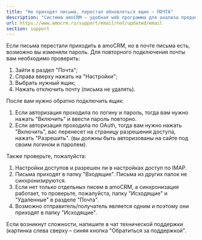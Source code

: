 ```yaml
---
title: "Не приходят письма, перестал обновляться ящик — ПОЧТА"
description: "Система amoCRM – удобная web программа для анализа продаж, доступная в режиме online из любой точки мира! Подробности узнавайте по указанным на сайте телефонам в Москве."
url: https://www.amocrm.ru/support/email/not/updated/email
section: support
---
```


Если письма перестали приходить в amoCRM, но в почте письма есть, возможно вы изменяли пароль. Для повторного подключения почты вам необходимо проверить:

1. Зайти в раздел "Почта";
2. Cправа вверху нажать на "Настройки";
3. Выбрать нужный ящик;
4. Нажать отключить почту (письма не удалять).

После вам нужно обратно подключить ящик:

1. Если авторизация проходила по логину и пароль, тогда вам нужно нажать "Включить" и ввести пароль повторно.
2. Если авторизация проходила по OAuth, тогда вам нужно нажать "Включить", вас перенесет на страницу разрешения доступа, нажать "Разрешить". (вы должны быть авторизованы на сайте под своим логином и паролем).

Также проверьте, пожалуйста:

1. Настройки доступов и разрешен ли в настройках доступ по IMAP.
2. Письма приходят в папку "Входящие". Письма из других папок не синхронизируются.
3. Если нет только отдельных писем в amoCRM, а синхронизация работает, то проверьте, пожалуйста, папку "Исходящие" и "Удаленные" в разделе "Почта".
4. Возможно отправитель/получатель является одним и поэтому они приходят в папку "Исходящие".

Если возникнут сложности, напишите в чат технической поддержки (картинка слева сверху – синяя кнопка "Обратиться за поддержкой".